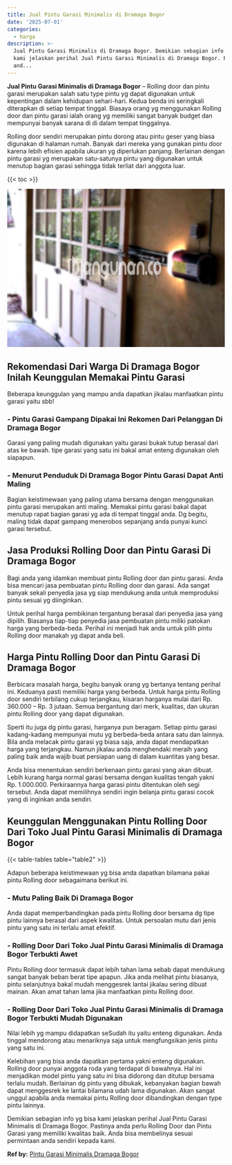 ```yaml
---
title: Jual Pintu Garasi Minimalis di Dramaga Bogor
date: '2025-07-01'
categories:
  - harga
description: >-
  Jual Pintu Garasi Minimalis di Dramaga Bogor. Demikian sebagian info yg bisa
  kami jelaskan perihal Jual Pintu Garasi Minimalis di Dramaga Bogor. Pastinya
  and...
---
```


**Jual Pintu Garasi Minimalis di Dramaga Bogor** – Rolling door dan pintu garasi merupakan salah satu type pintu yg dapat digunakan untuk kepentingan dalam kehidupan sehari-hari. Kedua benda ini seringkali diterapkan di setiap tempat tinggal. Biasaya orang yg menggunakan Rolling door dan pintu garasi ialah orang yg memiliki sangat banyak budget dan mempunyai banyak sarana di di dalam tempat tinggalnya.

Rolling door sendiri merupakan pintu dorong atau pintu geser yang biasa digunakan di halaman rumah. Banyak dari mereka yang gunakan pintu door karena lebih efisien apabila ukuran yg diperlukan panjang. Berlainan dengan pintu garasi yg merupakan satu-satunya pintu yang digunakan untuk menutup bagian garasi sehingga tidak terliat dari anggota luar.

{{< toc >}}

![Jual Pintu Garasi Minimalis di Dramaga Bogor](/images/pintu-garasi-04.png)

## Rekomendasi Dari Warga Di Dramaga Bogor Inilah Keunggulan Memakai Pintu Garasi

Beberapa keunggulan yang mampu anda dapatkan jikalau manfaatkan pintu garasi yaitu sbb!

### \- Pintu Garasi Gampang Dipakai Ini Rekomen Dari Pelanggan Di Dramaga Bogor

Garasi yang paling mudah digunakan yaitu garasi bukak tutup berasal dari atas ke bawah. tipe garasi yang satu ini bakal amat enteng digunakan oleh siapapun.

### \- Menurut Penduduk Di Dramaga Bogor Pintu Garasi Dapat Anti Maling

Bagian keistimewaan yang paling utama bersama dengan menggunakan pintu garasi merupakan anti maling. Memakai pintu garasi bakal dapat menutup rapat bagian garasi yg ada di tempat tinggal anda. Dg begitu, maling tidak dapat gampang menerobos sepanjang anda punyai kunci garasi tersebut.

## Jasa Produksi Rolling Door dan Pintu Garasi Di Dramaga Bogor

Bagi anda yang idamkan membuat pintu Rolling door dan pintu garasi. Anda bisa mencari jasa pembuatan pintu Rolling door dan garasi. Ada sangat banyak sekali penyedia jasa yg siap mendukung anda untuk memproduksi pintu sesuai yg diinginkan.

Untuk perihal harga pembikinan tergantung berasal dari penyedia jasa yang dipilih. Biasanya tiap-tiap penyedia jasa pembuatan pintu miliki patokan harga yang berbeda-beda. Perihal ini menjadi hak anda untuk pilih pintu Rolling door manakah yg dapat anda beli.

## Harga Pintu Rolling Door dan Pintu Garasi Di Dramaga Bogor

Berbicara masalah harga, begitu banyak orang yg bertanya tentang perihal ini. Keduanya pasti memiliki harga yang berbeda. Untuk harga pintu Rolling door sendiri terbilang cukup terjangkau, kisaran harganya mulai dari Rp. 360.000 – Rp. 3 jutaan. Semua bergantung dari merk, kualitas, dan ukuran pintu Rolling door yang dapat digunakan.

Sperti itu juga dg pintu garasi, harganya pun beragam. Setiap pintu garasi kadang-kadang mempunyai mutu yg berbeda-beda antara satu dan lainnya. Bila anda melacak pintu garasi yg biasa saja, anda dapat mendapatkan harga yang terjangkau. Namun jikalau anda menghendaki meraih yang paling baik anda wajib buat persiapan uang di dalam kuantitas yang besar.

Anda bisa menentukan sendiri berkenaan pintu garasi yang akan dibuat. Lebih kurang harga normal garasi bersama dengan kualitas tengah yakni Rp. 1.000.000. Perkiraannya harga garasi pintu ditentukan oleh segi tersebut. Anda dapat memilihnya sendiri ingin belanja pintu garasi cocok yang di inginkan anda sendiri.

## Keunggulan Menggunakan Pintu Rolling Door Dari Toko Jual Pintu Garasi Minimalis di Dramaga Bogor

{{< table-tables table="table2" >}}

Adapun beberapa keistimewaan yg bisa anda dapatkan bilamana pakai pintu Rolling door sebagaimana berikut ini.

### \- Mutu Paling Baik Di Dramaga Bogor

Anda dapat memperbandingkan pada pintu Rolling door bersama dg tipe pintu lainnya berasal dari aspek kwalitas. Untuk persoalan mutu dari jenis pintu yang satu ini terlalu amat efektif.

### \- Rolling Door Dari Toko Jual Pintu Garasi Minimalis di Dramaga Bogor Terbukti Awet

Pintu Rolling door termasuk dapat lebih tahan lama sebab dapat mendukung sangat banyak beban berat tipe apapun. Jika anda melihat pintu biasanya, pintu selanjutnya bakal mudah menggesrek lantai jikalau sering dibuat mainan. Akan amat tahan lama jika manfaatkan pintu Rolling door.

### \- Rolling Door Dari Toko Jual Pintu Garasi Minimalis di Dramaga Bogor Terbukti Mudah Digunakan

Nilai lebih yg mampu didapatkan seSudah itu yaitu enteng digunakan. Anda tinggal mendorong atau menariknya saja untuk mengfungsikan jenis pintu yang satu ini.

Kelebihan yang bisa anda dapatkan pertama yakni enteng digunakan. Rolling door punyai anggota roda yang terdapat di bawahnya. Hal ini menjadikan model pintu yang satu ini bisa didorong dan ditutup bersama terlalu mudah. Berlainan dg pintu yang dibukak, kebanyakan bagian bawah dapat menggesrek ke lantai bilamana udah lama digunakan. Akan sangat unggul apabila anda memakai pintu Rolling door dibandingkan dengan type pintu lainnya.

Demikian sebagian info yg bisa kami jelaskan perihal Jual Pintu Garasi Minimalis di Dramaga Bogor. Pastinya anda perlu Rolling Door dan Pintu Garasi yang memiliki kwalitas baik. Anda bisa membelinya sesuai permintaan anda sendiri kepada kami.

**Ref by:** [Pintu Garasi Minimalis Dramaga Bogor](https://id.wikipedia.org/wiki/Pintu)

